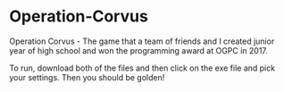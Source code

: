 # Operation-Corvus
Operation Corvus - The game that a team of friends and I created junior year of high school and won the programming award at OGPC in 2017.

To run, download both of the files and then click on the exe file and pick your settings. Then you should be golden!
